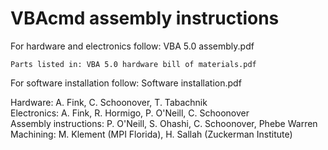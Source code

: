 # VBAcmd assembly instructions

For hardware and electronics follow: VBA 5.0 assembly.pdf

	Parts listed in: VBA 5.0 hardware bill of materials.pdf

For software installation follow: Software installation.pdf


Hardware: A. Fink, C. Schoonover, T. Tabachnik<br/>
Electronics: A. Fink, R. Hormigo, P. O'Neill, C. Schoonover<br/>
Assembly instructions: P. O'Neill, S. Ohashi, C. Schoonover, Phebe Warren<br/>
Machining: M. Klement (MPI Florida), H. Sallah (Zuckerman Institute)
